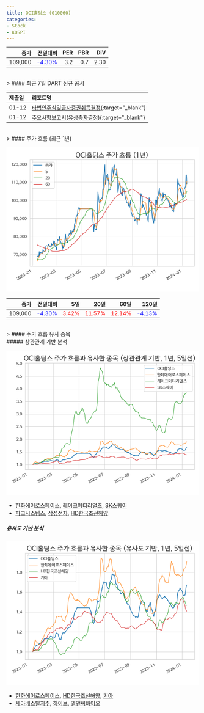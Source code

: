 ```yaml
---
title: OCI홀딩스 (010060)
categories:
- Stock
- KOSPI
---
```


|종가|전일대비|PER|PBR|DIV|
|---:|-------:|--:|--:|--:|
|109,000|<span style="color: blue">-4.30%</span>|3.2|0.7|2.30|

<!-- more -->

<br>
> #### 최근 7일 DART 신규 공시


|제출일|리포트명|
|:-----|:-------|
|01-12|[타법인주식및출자증권취득결정](https://dart.fss.or.kr/dsaf001/main.do?rcpNo=20240112800615){:target="_blank"}|
|01-12|[주요사항보고서(유상증자결정)](https://dart.fss.or.kr/dsaf001/main.do?rcpNo=20240112000560){:target="_blank"}|

<br>
> #### 주가 흐름 (최근 1년)

![010060](/assets/images/stock/010060.png)

|종가|전일대비|5일|20일|60일|120일|
|---:|-------:|--:|---:|---:|----:|
|109,000|<span style="color: blue">-4.30%</span>|<span style="color: red">3.42%</span>|<span style="color: red">11.57%</span>|<span style="color: red">12.14%</span>|<span style="color: blue">-4.13%</span>|

<br>
> #### 주가 흐름 유사 종목
<br>
##### 상관관계 기반 분석

![010060](/assets/images/stock/010060_corr.png)
- [한화에어로스페이스](/012450/), [레이크머티리얼즈](/281740/), [SK스퀘어](/402340/)
- [파크시스템스](/140860/), [삼성전자](/005930/), [HD한국조선해양](/009540/)

##### 유사도 기반 분석

![010060](/assets/images/stock/010060_sim.png)
- [한화에어로스페이스](/012450/), [HD한국조선해양](/009540/), [기아](/000270/)
- [세아베스틸지주](/001430/), [하이브](/352820/), [엘앤씨바이오](/290650/)